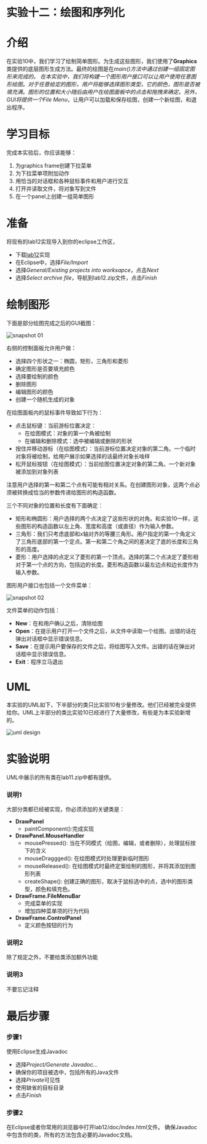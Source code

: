 实验十二：绘图和序列化
======

# 介绍
在实验10中，我们学习了绘制简单图形。为生成这些图形，我们使用了**Graphics**类提供的底层图形生成方法。最终的绘图是在*main()*方法中通过创建一组固定图形来完成的。
在本实验中，我们将构建一个图形用户接口可以让用户使用任意图形绘图。对于任意给定的图形，用户将能够选择图形类型，它的颜色，图形是否被填充满。图形的位置和大小随后由用户在绘图面板中的点击和拖拽来确定。另外，GUI将提供一个*File Menu*，让用户可以加载和保存绘图，创建一个新绘图，和退出程序。


# 学习目标
完成本实验后，你应该能够：
1. 为graphics frame创建下拉菜单
2. 为下拉菜单项附加动作
3. 用恰当的对话框和各种鼠标事件和用户进行交互
4. 打开并读取文件，将对象写到文件
5. 在一个panel上创建一组简单图形

# 准备
将现有的lab12实现导入到你的eclipse工作区，
- 下载[lab12](lab12.zip)实现
- 在Eclipse中，选择*File/Import*
- 选择*General/Existing projects into worksapce*，点击*Next*
- 选择*Select archive file*，导航到lab12.zip文件，点击*Finish*

# 绘制图形
下面是部分绘图完成之后的GUI截图：

![snapshot 01](images/snapshot_01.png)

右侧的控制面板允许用户做：
- 选择四个形状之一：椭圆，矩形，三角形和菱形
- 确定图形是否要填充颜色
- 选择要绘制的颜色
- 删除图形
- 编辑图形的颜色
- 创建一个随机生成的对象

在绘图面板内的鼠标事件导致如下行为：

- 点击鼠标键：当前游标位置决定：
    - 在绘图模式：对象的第一个角被绘制
    - 在编辑和删除模式：选中被编辑或删除的形状
- 按住并移动游标（在绘图模式）：当前游标位置决定对象的第二角。一个临时对象将被绘制，给用户展示如果选择的话最终对象长啥样
- 松开鼠标按钮（在绘图模式）：当前绘图位置决定对象的第二角。一个新对象被添加到对象列表

注意用户选择的第一和第二个点有可能有相对关系。在创建图形对象，这两个点必须被转换成恰当的参数传递给图形的构造函数。

三个不同对象的位置和长度有下面确定：

- 矩形和椭圆形：用户选择的两个点决定了这些形状的对角。和实验10一样，这些图形的构造函数以左上角、宽度和高度（或直径）作为输入参数。
- 三角形：我们只考虑底部和x轴对齐的等腰三角形。用户指定的第一个角定义了三角形底部的第一个定点。第一和第二个角之间的差决定了底的长度和三角形的高度。
- 菱形：用户选择的点定义了菱形的第一个顶点。选择的第二个点决定了菱形相对于第一个点的方向，包括边的长度。菱形构造函数以最左边点和边长度作为输入参数。

图形用户接口也包括一个文件菜单：

![snapshot 02](images/snapshot_02.png)

文件菜单的动作包括：

- **New**：在和用户确认之后，清除绘图
- **Open**：在提示用户打开一个文件之后，从文件中读取一个绘图。出错的话在弹出对话框中显示错误信息。
- **Save**：在提示用户要保存的文件之后，将绘图写入文件。出错的话在弹出对话框中显示错误信息。
- **Exit**：程序立马退出

# UML
本实验的UML如下，下半部分的类只比实验10有少量修改。他们已经被完全提供给你。UML上半部分的类比实验10已经进行了大量修改，有些是为本实验新增的。

![uml design](images/uml_design.png)



# 实验说明
UML中展示的所有类在lab11.zip中都有提供。

### 说明1
大部分类都已经被实现，你必须添加的关键类是：
- **DrawPanel**
    - paintComponent():完成实现
- **DrawPanel.MouseHandler**
    - mousePressed(): 当在不同模式（绘图，编辑，或者删除），处理鼠标按下的含义
    - mouseDraggged(): 在绘图模式时处理更新临时图形
    - mouseReleased(): 在绘图模式时最终定案绘制的图形，并将其添加到图形列表
    - createShape(): 创建正确的图形，取决于鼠标选中的点，选中的图形类型，颜色和填充色。
- **DrawFrame.FileMenuBar**
    - 完成菜单的实现
    - 增加四种菜单项的行为代码
- **DrawFrame.ControlPanel**
    - 定义颜色按钮的行为

### 说明2
除了规定之外，不要给类添加额外功能

### 说明3
不要忘记注释


# 最后步骤

### 步骤1
使用Eclipse生成Javadoc
- 选择*Project/Generate Javadoc...*
- 确保你的项目被选中，包括所有的Java文件
- 选择*Private*可见性
- 使用缺省的目标目录
- 点击*Finish*


### 步骤2
在Eclipse或者你常用的浏览器中打开lab12/doc/index.html文件。 确保Javadoc中包含你的类，所有的方法包含必要的Javadoc文档。



